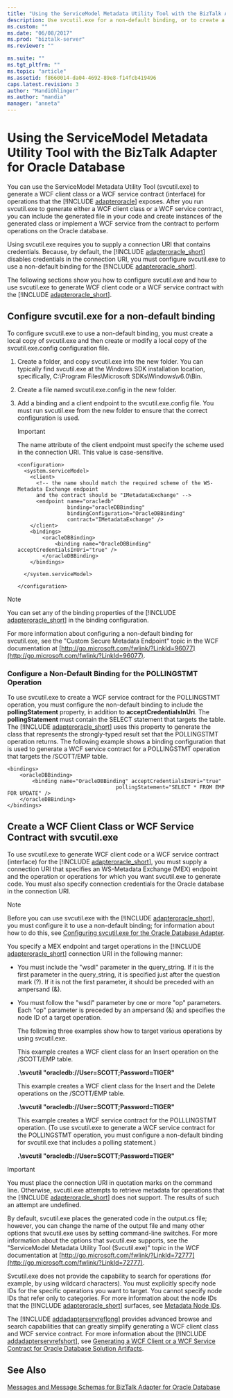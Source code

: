 ```yaml
---
title: "Using the ServiceModel Metadata Utility Tool with the BizTalk Adapter for Oracle Database in BizTalk Server | Microsoft Docs"
description: Use svcutil.exe for a non-default binding, or to create a WCF Client Class or WCF Service Contract with Oracle DB adapter - BizTalk Adapter Pack (BAP)
ms.custom: ""
ms.date: "06/08/2017"
ms.prod: "biztalk-server"
ms.reviewer: ""

ms.suite: ""
ms.tgt_pltfrm: ""
ms.topic: "article"
ms.assetid: f8660014-da04-4692-89e8-f14fcb419496
caps.latest.revision: 3
author: "MandiOhlinger"
ms.author: "mandia"
manager: "anneta"
---
```

# Using the ServiceModel Metadata Utility Tool with the BizTalk Adapter for Oracle Database
You can use the ServiceModel Metadata Utility Tool (svcutil.exe) to generate a WCF client class or a WCF service contract (interface) for operations that the [!INCLUDE [adapteroracle](../../includes/adapteroracle-md.md)] exposes. After you run svcutil.exe to generate either a WCF client class or a WCF service contract, you can include the generated file in your code and create instances of the generated class or implement a WCF service from the contract to perform operations on the Oracle database.  
  
 Using svcutil.exe requires you to supply a connection URI that contains credentials. Because, by default, the [!INCLUDE [adapteroracle_short](../../includes/adapteroracle-short-md.md)] disables credentials in the connection URI, you must configure svcutil.exe to use a non-default binding for the [!INCLUDE [adapteroracle_short](../../includes/adapteroracle-short-md.md)].  
  
 The following sections show you how to configure svcutil.exe and how to use svcutil.exe to generate WCF client code or a WCF service contract with the [!INCLUDE [adapteroracle_short](../../includes/adapteroracle-short-md.md)].  
  
##  <a name="BKMK_ConfigureSvcutil"></a> Configure svcutil.exe for a non-default binding   
 To configure svcutil.exe to use a non-default binding, you must create a local copy of svcutil.exe and then create or modify a local copy of the svcutil.exe.config configuration file.  
  
1.  Create a folder, and copy svcutil.exe into the new folder. You can typically find svcutil.exe at the Windows SDK installation location, specifically, C:\Program Files\Microsoft SDKs\Windows\v6.0\Bin.  
  
2.  Create a file named svcutil.exe.config in the new folder.  
  
3.  Add a binding and a client endpoint to the svcutil.exe.config file. You must run svcutil.exe from the new folder to ensure that the correct configuration is used.  
  
    > [!IMPORTANT]
    >  The name attribute of the client endpoint must specify the scheme used in the connection URI. This value is case-sensitive.  
  
    ```  
    <configuration>  
      <system.serviceModel>  
        <client>  
          <!-- the name should match the required scheme of the WS-Metadata Exchange endpoint   
          and the contract should be "IMetadataExchange" -->  
          <endpoint name="oracledb"  
                    binding="oracleDBBinding"  
                    bindingConfiguration="OracleDBBinding"  
                    contract="IMetadataExchange" />  
        </client>  
        <bindings>  
            <oracleDBBinding>  
                <binding name="OracleDBBinding" acceptCredentialsInUri="true" />  
            </oracleDBBinding>  
        </bindings>  
  
      </system.serviceModel>  
  
    </configuration>  
    ```  
  
> [!NOTE]
>  You can set any of the binding properties of the [!INCLUDE [adapteroracle_short](../../includes/adapteroracle-short-md.md)] in the binding configuration.  
  
 For more information about configuring a non-default binding for svcutil.exe, see the "Custom Secure Metadata Endpoint" topic in the WCF documentation at [http://go.microsoft.com/fwlink/?LinkId=96077](http://go.microsoft.com/fwlink/?LinkId=96077).  
  
### Configure a Non-Default Binding for the POLLINGSTMT Operation  
 To use svcutil.exe to create a WCF service contract for the POLLINGSTMT operation, you must configure the non-default binding to include the <strong>pollingStatement</strong> property, in addition to <strong>acceptCredentialsInUri</strong>. The <strong>pollingStatement</strong> must contain the SELECT statement that targets the table. The [!INCLUDE [adapteroracle_short](../../includes/adapteroracle-short-md.md)] uses this property to generate the class that represents the strongly-typed result set that the POLLINGSTMT operation returns. The following example shows a binding configuration that is used to generate a WCF service contract for a POLLINGSTMT operation that targets the /SCOTT/EMP table.  
  
```  
<bindings>  
    <oracleDBBinding>  
        <binding name="OracleDBBinding" acceptCredentialsInUri="true"   
                                   pollingStatement="SELECT * FROM EMP FOR UPDATE" />  
    </oracleDBBinding>  
</bindings>  
```  
  
## Create a WCF Client Class or WCF Service Contract with svcutil.exe  
 To use svcutil.exe to generate WCF client code or a WCF service contract (interface) for the [!INCLUDE [adapteroracle_short](../../includes/adapteroracle-short-md.md)], you must supply a connection URI that specifies an WS-Metadata Exchange (MEX) endpoint and the operation or operations for which you want svcutil.exe to generate code. You must also specify connection credentials for the Oracle database in the connection URI.  
  
> [!NOTE]
>  Before you can use svcutil.exe with the [!INCLUDE [adapteroracle_short](../../includes/adapteroracle-short-md.md)], you must configure it to use a non-default binding; for information about how to do this, see [Configuring svcutil.exe for the Oracle Database Adapter](#BKMK_ConfigureSvcutil).  
  
 You specify a MEX endpoint and target operations in the [!INCLUDE [adapteroracle_short](../../includes/adapteroracle-short-md.md)] connection URI in the following manner:  
  
- You must include the "wsdl" parameter in the query_string. If it is the first parameter in the query_string, it is specified just after the question mark (?). If it is not the first parameter, it should be preceded with an ampersand (&).  
  
- You must follow the "wsdl" parameter by one or more "op" parameters. Each "op" parameter is preceded by an ampersand (&) and specifies the node ID of a target operation.  
  
  The following three examples show how to target various operations by using svcutil.exe.  
  
  This example creates a WCF client class for an Insert operation on the /SCOTT/EMP table.  
  
  <strong>.\svcutil "oracledb://User=SCOTT;Password=TIGER<xref href="ADAPTER?wsdl&amp;op=http://Microsoft.LobServices.OracleDB/2007/03/SCOTT/Table/EMP/Insert" data-throw-if-not-resolved="False" data-raw-source="@ADAPTER?wsdl&amp;op=http://Microsoft.LobServices.OracleDB/2007/03/SCOTT/Table/EMP/Insert"></xref>"</strong>  
  
  This example creates a WCF client class for the Insert and the Delete operations on the /SCOTT/EMP table.  
  
  <strong>.\svcutil "oracledb://User=SCOTT;Password=TIGER<xref href="ADAPTER?wsdl&amp;op=http://Microsoft.LobServices.OracleDB/2007/03/SCOTT/Table/EMP/Insert&amp;op=http://Microsoft.LobServices.OracleDB/2007/03/SCOTT/Table/EMP/Delete" data-throw-if-not-resolved="False" data-raw-source="@ADAPTER?wsdl&amp;op=http://Microsoft.LobServices.OracleDB/2007/03/SCOTT/Table/EMP/Insert&amp;op=http://Microsoft.LobServices.OracleDB/2007/03/SCOTT/Table/EMP/Delete"></xref>"</strong>  
  
  This example creates a WCF service contract for the POLLLINGSTMT operation. (To use svcutil.exe to generate a WCF service contract for the POLLINGSTMT operation, you must configure a non-default binding for svcutil.exe that includes a polling statement.)  
  
  <strong>.\svcutil "oracledb://User=SCOTT;Password=TIGER<xref href="ADAPTER?wsdl&amp;op=http://Microsoft.LobServices.OracleDB/2007/03/POLLINGSTMT" data-throw-if-not-resolved="False" data-raw-source="@ADAPTER?wsdl&amp;op=http://Microsoft.LobServices.OracleDB/2007/03/POLLINGSTMT"></xref>"</strong>  
  
> [!IMPORTANT]
>  You must place the connection URI in quotation marks on the command line. Otherwise, svcutil.exe attempts to retrieve metadata for operations that the [!INCLUDE [adapteroracle_short](../../includes/adapteroracle-short-md.md)] does not support. The results of such an attempt are undefined.  
  
 By default, svcutil.exe places the generated code in the output.cs file; however, you can change the name of the output file and many other options that svcutil.exe uses by setting command-line switches. For more information about the options that svcutil.exe supports, see the "ServiceModel Metadata Utility Tool (Svcutil.exe)" topic in the WCF documentation at [http://go.microsoft.com/fwlink/?LinkId=72777](http://go.microsoft.com/fwlink/?LinkId=72777).  
  
 Svcutil.exe does not provide the capability to search for operations (for example, by using wildcard characters). You must explicitly specify node IDs for the specific operations you want to target. You cannot specify node IDs that refer only to categories. For more information about the node IDs that the [!INCLUDE [adapteroracle_short](../../includes/adapteroracle-short-md.md)] surfaces, see [Metadata Node IDs](../../adapters-and-accelerators/adapter-oracle-database/metadata-node-ids3.md).  
  
 The [!INCLUDE [addadapterservreflong](../../includes/addadapterservreflong-md.md)] provides advanced browse and search capabilities that can greatly simplify generating a WCF client class and WCF service contract. For more information about the [!INCLUDE [addadapterservrefshort](../../includes/addadapterservrefshort-md.md)], see [Generating a WCF Client or a WCF Service Contract for Oracle Database Solution Artifacts](../../adapters-and-accelerators/adapter-oracle-database/create-a-wcf-client-or-wcf-service-contract-for-oracle-db-solution-artifacts.md).  
  
## See Also  
 [Messages and Message Schemas for BizTalk Adapter for Oracle Database](../../adapters-and-accelerators/adapter-oracle-database/messages-and-message-schemas-for-biztalk-adapter-for-oracle-database.md)